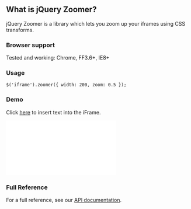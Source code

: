<h2>What is jQuery Zoomer?</h2>

<p>jQuery Zoomer is a library which lets you zoom up your iframes using CSS transforms.</p>

<h3>Browser support</h3>

<p>Tested and working: Chrome, FF3.6+, IE8+</p>

<h3>Usage</h3>

<pre><code>$('iframe').zoomer({ width: 200, zoom: 0.5 });</code></pre>

<h3>Demo</h3>

<div>
<p>Click <a href="javascript: $('iframe').contents().find('.demo-container').append('<h4>Inserted text</h4>'); void(0);">here</a> to insert text into the iFrame.</p>
<style>
iframe {
border: 0px;
}
.zoomer-wrapper {
border: 1px solid #aaa;
box-shadow: 0px 1px 8px rgba(0, 0, 0, 0.2);
-webkit-box-shadow: 0px 1px 8px rgba(0, 0, 0, 0.2);
-moz-box-shadow: 0px 1px 8px rgba(0, 0, 0, 0.2);
-ms-box-shadow: 0px 1px 8px rgba(0, 0, 0, 0.2);
-o-box-shadow: 0px 1px 8px rgba(0, 0, 0, 0.2);
}
</style>
<iframe src="iframe.html"></iframe>
<script src="http://github.hubspot.com/jquery-zoomer/jquery.zoomer.js"></script>
<script src="http://github.hubspot.com/jquery-zoomer/docs/demo.js"></script>
</div>

<h3>Full Reference</h3>

For a full reference, see our <a href>API documentation</a>.